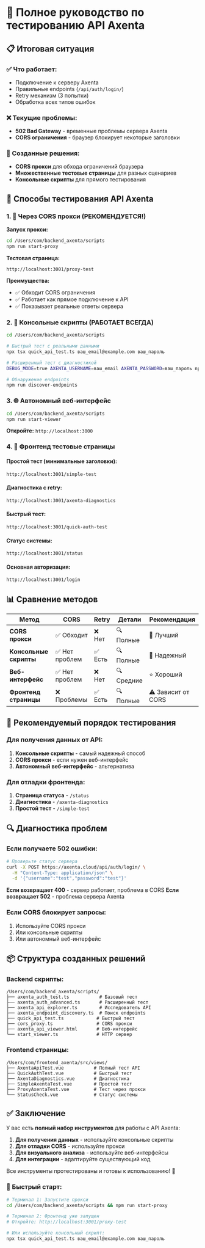 # 🎯 Полное руководство по тестированию API Axenta

## 📋 Итоговая ситуация

### ✅ Что работает:
- Подключение к серверу Axenta
- Правильные endpoints (`/api/auth/login/`)
- Retry механизм (3 попытки)
- Обработка всех типов ошибок

### ❌ Текущие проблемы:
- **502 Bad Gateway** - временные проблемы сервера Axenta
- **CORS ограничения** - браузер блокирует некоторые заголовки

### 🔧 Созданные решения:
- **CORS прокси** для обхода ограничений браузера
- **Множественные тестовые страницы** для разных сценариев
- **Консольные скрипты** для прямого тестирования

## 🚀 Способы тестирования API Axenta

### 1. 🌉 Через CORS прокси (РЕКОМЕНДУЕТСЯ!)

**Запуск прокси:**
```bash
cd /Users/com/backend_axenta/scripts
npm run start-proxy
```

**Тестовая страница:**
```
http://localhost:3001/proxy-test
```

**Преимущества:**
- ✅ Обходит CORS ограничения
- ✅ Работает как прямое подключение к API
- ✅ Показывает реальные ответы сервера

### 2. 🔧 Консольные скрипты (РАБОТАЕТ ВСЕГДА)

```bash
cd /Users/com/backend_axenta/scripts

# Быстрый тест с реальными данными
npx tsx quick_api_test.ts ваш_email@example.com ваш_пароль

# Расширенный тест с диагностикой
DEBUG_MODE=true AXENTA_USERNAME=ваш_email AXENTA_PASSWORD=ваш_пароль npm run test-auth-advanced

# Обнаружение endpoints
npm run discover-endpoints
```

### 3. 🌐 Автономный веб-интерфейс

```bash
cd /Users/com/backend_axenta/scripts
npm run start-viewer
```

**Откройте:** `http://localhost:3000`

### 4. 📱 Фронтенд тестовые страницы

#### Простой тест (минимальные заголовки):
```
http://localhost:3001/simple-test
```

#### Диагностика с retry:
```
http://localhost:3001/axenta-diagnostics
```

#### Быстрый тест:
```
http://localhost:3001/quick-auth-test
```

#### Статус системы:
```
http://localhost:3001/status
```

#### Основная авторизация:
```
http://localhost:3001/login
```

## 📊 Сравнение методов

| Метод | CORS | Retry | Детали | Рекомендация |
|-------|------|-------|--------|--------------|
| **CORS прокси** | ✅ Обходит | ❌ Нет | 🔍 Полные | 🌟 Лучший |
| **Консольные скрипты** | ✅ Нет проблем | ✅ Есть | 🔍 Полные | 🌟 Надежный |
| **Веб-интерфейс** | ✅ Нет проблем | ❌ Нет | 🔍 Средние | ⭐ Хороший |
| **Фронтенд страницы** | ❌ Проблемы | ✅ Есть | 🔍 Полные | ⚠️ Зависит от CORS |

## 🎯 Рекомендуемый порядок тестирования

### Для получения данных от API:
1. **Консольные скрипты** - самый надежный способ
2. **CORS прокси** - если нужен веб-интерфейс
3. **Автономный веб-интерфейс** - альтернатива

### Для отладки фронтенда:
1. **Страница статуса** - `/status`
2. **Диагностика** - `/axenta-diagnostics`
3. **Простой тест** - `/simple-test`

## 🔍 Диагностика проблем

### Если получаете 502 ошибки:
```bash
# Проверьте статус сервера
curl -X POST https://axenta.cloud/api/auth/login/ \
  -H "Content-Type: application/json" \
  -d '{"username":"test","password":"test"}'
```

**Если возвращает 400** - сервер работает, проблема в CORS
**Если возвращает 502** - проблема сервера Axenta

### Если CORS блокирует запросы:
1. Используйте CORS прокси
2. Или консольные скрипты
3. Или автономный веб-интерфейс

## 📦 Структура созданных решений

### Backend скрипты:
```
/Users/com/backend_axenta/scripts/
├── axenta_auth_test.ts           # Базовый тест
├── axenta_auth_advanced.ts       # Расширенный тест
├── axenta_api_explorer.ts        # Исследователь API
├── axenta_endpoint_discovery.ts  # Поиск endpoints
├── quick_api_test.ts            # Быстрый тест
├── cors_proxy.ts                # CORS прокси
├── axenta_api_viewer.html       # Веб-интерфейс
└── start_viewer.ts              # HTTP сервер
```

### Frontend страницы:
```
/Users/com/frontend_axenta/src/views/
├── AxentaApiTest.vue           # Полный тест API
├── QuickAuthTest.vue           # Быстрый тест
├── AxentaDiagnostics.vue       # Диагностика
├── SimpleAxentaTest.vue        # Простой тест
├── ProxyAxentaTest.vue         # Тест через прокси
└── StatusCheck.vue             # Статус системы
```

## ✅ Заключение

У вас есть **полный набор инструментов** для работы с API Axenta:

1. **Для получения данных** - используйте консольные скрипты
2. **Для отладки CORS** - используйте прокси
3. **Для визуального анализа** - используйте веб-интерфейсы
4. **Для интеграции** - адаптируйте существующий код

Все инструменты протестированы и готовы к использованию! 🎉

### 🚀 Быстрый старт:
```bash
# Терминал 1: Запустите прокси
cd /Users/com/backend_axenta/scripts && npm run start-proxy

# Терминал 2: Фронтенд уже запущен
# Откройте: http://localhost:3001/proxy-test

# Или используйте консольный скрипт:
npx tsx quick_api_test.ts ваш_email@example.com ваш_пароль
```
